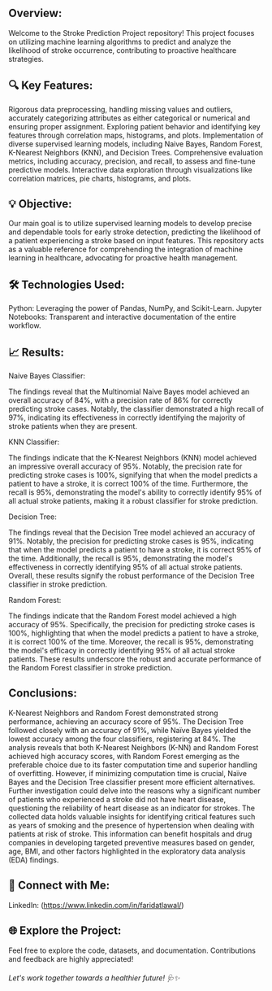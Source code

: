 ## Overview:

  Welcome to the Stroke Prediction Project repository! This project focuses on utilizing machine learning algorithms to predict and analyze the likelihood of stroke occurrence, contributing to proactive healthcare strategies.


## 🔍 Key Features:

  Rigorous data preprocessing, handling missing values and outliers, accurately categorizing attributes as either categorical or numerical and ensuring proper assignment. Exploring patient behavior and identifying key features through correlation maps, histograms, and plots.
Implementation of diverse supervised learning models, including Naive Bayes, Random Forest, K-Nearest Neighbors (KNN), and Decision Trees.
Comprehensive evaluation metrics, including accuracy, precision, and recall, to assess and fine-tune predictive models.
Interactive data exploration through visualizations like correlation matrices, pie charts, histograms, and plots.

## 💡 Objective:

  Our main goal is to utilize supervised learning models to develop precise and dependable tools for early stroke detection, predicting the likelihood of a patient experiencing a stroke based on input features. This repository acts as a valuable reference for comprehending the integration of machine learning in healthcare, advocating for proactive health management.


## 🛠️ Technologies Used:

Python: Leveraging the power of Pandas, NumPy, and Scikit-Learn.
Jupyter Notebooks: Transparent and interactive documentation of the entire workflow.


## 📈 Results:

Naive Bayes Classifier:

  The findings reveal that the Multinomial Naive Bayes model achieved an overall accuracy of 84%, with a precision rate of 86% for correctly predicting stroke cases. Notably, the classifier demonstrated a high recall of 97%, indicating its effectiveness in correctly identifying the majority of stroke patients when they are present.


KNN Classifier:

  The findings indicate that the K-Nearest Neighbors (KNN) model achieved an impressive overall accuracy of 95%. Notably, the precision rate for predicting stroke cases is 100%, signifying that when the model predicts a patient to have a stroke, it is correct 100% of the time. Furthermore, the recall is 95%, demonstrating the model's ability to correctly identify 95% of all actual stroke patients, making it a robust classifier for stroke prediction.


Decision Tree:

  The findings reveal that the Decision Tree model achieved an accuracy of 91%. Notably, the precision for predicting stroke cases is 95%, indicating that when the model predicts a patient to have a stroke, it is correct 95% of the time. Additionally, the recall is 95%, demonstrating the model's effectiveness in correctly identifying 95% of all actual stroke patients. Overall, these results signify the robust performance of the Decision Tree classifier in stroke prediction.


Random Forest:

  The findings indicate that the Random Forest model achieved a high accuracy of 95%. Specifically, the precision for predicting stroke cases is 100%, highlighting that when the model predicts a patient to have a stroke, it is correct 100% of the time. Moreover, the recall is 95%, demonstrating the model's efficacy in correctly identifying 95% of all actual stroke patients. These results underscore the robust and accurate performance of the Random Forest classifier in stroke prediction.


## Conclusions:

  K-Nearest Neighbors and Random Forest demonstrated strong performance, achieving an accuracy score of 95%. The Decision Tree followed closely with an accuracy of 91%, while Naïve Bayes yielded the lowest accuracy among the four classifiers, registering at 84%. The analysis reveals that both K-Nearest Neighbors (K-NN) and Random Forest achieved high accuracy scores, with Random Forest emerging as the preferable choice due to its faster computation time and superior handling of overfitting. However, if minimizing computation time is crucial, Naïve Bayes and the Decision Tree classifier present more efficient alternatives. Further investigation could delve into the reasons why a significant number of patients who experienced a stroke did not have heart disease, questioning the reliability of heart disease as an indicator for strokes. The collected data holds valuable insights for identifying critical features such as years of smoking and the presence of hypertension when dealing with patients at risk of stroke. This information can benefit hospitals and drug companies in developing targeted preventive measures based on gender, age, BMI, and other factors highlighted in the exploratory data analysis (EDA) findings.


## 🔗 Connect with Me:

LinkedIn: (https://www.linkedin.com/in/faridatlawal/)



## 🌐 Explore the Project:

Feel free to explore the code, datasets, and documentation. Contributions and feedback are highly appreciated!


###### Let's work together towards a healthier future! 🩺✨
